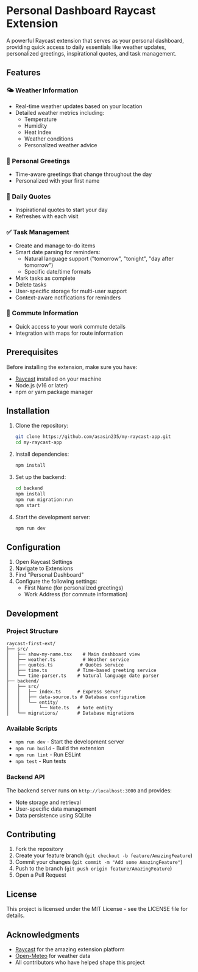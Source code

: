 # Personal Dashboard Raycast Extension

A powerful Raycast extension that serves as your personal dashboard, providing quick access to daily essentials like weather updates, personalized greetings, inspirational quotes, and task management.

## Features

### 🌤️ Weather Information
- Real-time weather updates based on your location
- Detailed weather metrics including:
  - Temperature
  - Humidity
  - Heat index
  - Weather conditions
  - Personalized weather advice

### 👋 Personal Greetings
- Time-aware greetings that change throughout the day
- Personalized with your first name

### 💭 Daily Quotes
- Inspirational quotes to start your day
- Refreshes with each visit

### ✅ Task Management
- Create and manage to-do items
- Smart date parsing for reminders:
  - Natural language support ("tomorrow", "tonight", "day after tomorrow")
  - Specific date/time formats
- Mark tasks as complete
- Delete tasks
- User-specific storage for multi-user support
- Context-aware notifications for reminders

### 🚗 Commute Information
- Quick access to your work commute details
- Integration with maps for route information

## Prerequisites

Before installing the extension, make sure you have:

- [Raycast](https://raycast.com/) installed on your machine
- Node.js (v16 or later)
- npm or yarn package manager

## Installation

1. Clone the repository:
   ```bash
   git clone https://github.com/asasin235/my-raycast-app.git
   cd my-raycast-app
   ```

2. Install dependencies:
   ```bash
   npm install
   ```

3. Set up the backend:
   ```bash
   cd backend
   npm install
   npm run migration:run
   npm start
   ```

4. Start the development server:
   ```bash
   npm run dev
   ```

## Configuration

1. Open Raycast Settings
2. Navigate to Extensions
3. Find "Personal Dashboard"
4. Configure the following settings:
   - First Name (for personalized greetings)
   - Work Address (for commute information)

## Development

### Project Structure

```
raycast-first-ext/
├── src/
│   ├── show-my-name.tsx    # Main dashboard view
│   ├── weather.ts          # Weather service
│   ├── quotes.ts          # Quotes service
│   ├── time.ts           # Time-based greeting service
│   └── time-parser.ts    # Natural language date parser
├── backend/
│   ├── src/
│   │   ├── index.ts      # Express server
│   │   ├── data-source.ts # Database configuration
│   │   └── entity/
│   │       └── Note.ts   # Note entity
│   └── migrations/       # Database migrations
```

### Available Scripts

- `npm run dev` - Start the development server
- `npm run build` - Build the extension
- `npm run lint` - Run ESLint
- `npm test` - Run tests

### Backend API

The backend server runs on `http://localhost:3000` and provides:
- Note storage and retrieval
- User-specific data management
- Data persistence using SQLite

## Contributing

1. Fork the repository
2. Create your feature branch (`git checkout -b feature/AmazingFeature`)
3. Commit your changes (`git commit -m "Add some AmazingFeature"`)
4. Push to the branch (`git push origin feature/AmazingFeature`)
5. Open a Pull Request

## License

This project is licensed under the MIT License - see the LICENSE file for details.

## Acknowledgments

- [Raycast](https://raycast.com/) for the amazing extension platform
- [Open-Meteo](https://open-meteo.com/) for weather data
- All contributors who have helped shape this project
